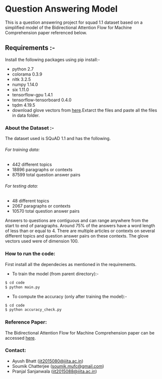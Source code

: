 # Question Answering Model
This is a question answering project for squad 1.1 dataset based on a simplified model of the Bidirectional Attention Flow for Machine Comprehension paper referenced below.

## Requirements :-
Install the following packages using pip install:-
- python 2.7
- colorama 0.3.9
- nltk 3.2.5
- numpy 1.14.0
- six 1.11.0
- tensorflow-gpu 1.4.1 
- tensorflow-tensorboard 0.4.0
- tqdm 4.19.5
- download glove vectors from [here](https://nlp.stanford.edu/projects/glove/).Extarct the files and paste all the files in data folder.

### About the Dataset :-
The dataset used is SQuAD 1.1 and has the following.
###### For training data:
- 442 different topics
- 18896 paragraphs or contexts
- 87599 total question answer pairs

###### For testing data:
- 48 different topics
- 2067 paragraphs or contexts
- 10570 total question answer pairs

Answers to questions are contiguous and can range anywhere from the start to end of paragraphs.
Around 75% of the answers have a word length of less than or equal to 4. There are multiple articles or contexts on several different topics and question answer pairs on these contexts. The glove vectors used were of dimension 100.

### How to run the code: 
First install all the dependecies as mentioned in the requirements.
- To train the model (from parent directory):- 
```sh
$ cd code
$ python main.py
```

- To compute the accuracy (only after training the model):-
```sh
$ cd code
$ python accuracy_check.py
```
### Reference Paper: 
The Bidirectional Attention Flow for Machine Comprehension paper can be accessed [here](https://arxiv.org/pdf/1611.01603.pdf).
### Contact: 
- Ayush Bhatt (iit2015080@iiita.ac.in)
- Soumik Chatterjee (soumik.mufc@gmail.com)
- Pranjal Sanjanwala (iit2015088@iiita.ac.in)